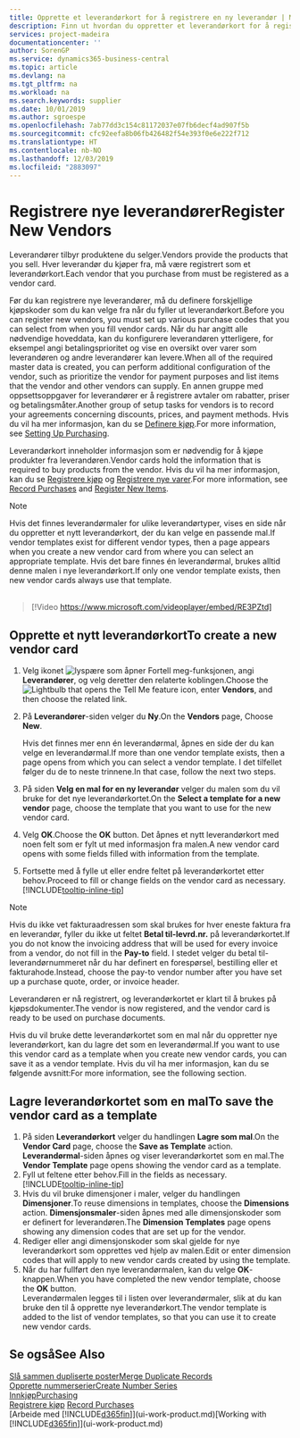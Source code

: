 ```yaml
---
title: Opprette et leverandørkort for å registrere en ny leverandør | Microsoft-dokumentasjon
description: Finn ut hvordan du oppretter et leverandørkort for å registrere en ny leverandør.
services: project-madeira
documentationcenter: ''
author: SorenGP
ms.service: dynamics365-business-central
ms.topic: article
ms.devlang: na
ms.tgt_pltfrm: na
ms.workload: na
ms.search.keywords: supplier
ms.date: 10/01/2019
ms.author: sgroespe
ms.openlocfilehash: 7ab77dd3c154c81172037e07fb6decf4ad907f5b
ms.sourcegitcommit: cfc92eefa8b06fb426482f54e393f0e6e222f712
ms.translationtype: HT
ms.contentlocale: nb-NO
ms.lasthandoff: 12/03/2019
ms.locfileid: "2883097"
---
```

# <a name="register-new-vendors"></a><span data-ttu-id="bd561-103">Registrere nye leverandører</span><span class="sxs-lookup"><span data-stu-id="bd561-103">Register New Vendors</span></span>
<span data-ttu-id="bd561-104">Leverandører tilbyr produktene du selger.</span><span class="sxs-lookup"><span data-stu-id="bd561-104">Vendors provide the products that you sell.</span></span> <span data-ttu-id="bd561-105">Hver leverandør du kjøper fra, må være registrert som et leverandørkort.</span><span class="sxs-lookup"><span data-stu-id="bd561-105">Each vendor that you purchase from must be registered as a vendor card.</span></span>

<span data-ttu-id="bd561-106">Før du kan registrere nye leverandører, må du definere forskjellige kjøpskoder som du kan velge fra når du fyller ut leverandørkort.</span><span class="sxs-lookup"><span data-stu-id="bd561-106">Before you can register new vendors, you must set up various purchase codes that you can select from when you fill vendor cards.</span></span> <span data-ttu-id="bd561-107">Når du har angitt alle nødvendige hoveddata, kan du konfigurere leverandøren ytterligere, for eksempel angi betalingsprioritet og vise en oversikt over varer som leverandøren og andre leverandører kan levere.</span><span class="sxs-lookup"><span data-stu-id="bd561-107">When all of the required master data is created, you can perform additional configuration of the vendor, such as prioritize the vendor for payment purposes and list items that the vendor and other vendors can supply.</span></span> <span data-ttu-id="bd561-108">En annen gruppe med oppsettsoppgaver for leverandører er å registrere avtaler om rabatter, priser og betalingsmåter.</span><span class="sxs-lookup"><span data-stu-id="bd561-108">Another group of setup tasks for vendors is to record your agreements concerning discounts, prices, and payment methods.</span></span> <span data-ttu-id="bd561-109">Hvis du vil ha mer informasjon, kan du se [Definere kjøp](purchasing-setup-purchasing.md).</span><span class="sxs-lookup"><span data-stu-id="bd561-109">For more information, see [Setting Up Purchasing](purchasing-setup-purchasing.md).</span></span>

<span data-ttu-id="bd561-110">Leverandørkort inneholder informasjon som er nødvendig for å kjøpe produkter fra leverandøren.</span><span class="sxs-lookup"><span data-stu-id="bd561-110">Vendor cards hold the information that is required to buy products from the vendor.</span></span> <span data-ttu-id="bd561-111">Hvis du vil ha mer informasjon, kan du se [Registrere kjøp](purchasing-how-record-purchases.md) og [Registrere nye varer](inventory-how-register-new-items.md).</span><span class="sxs-lookup"><span data-stu-id="bd561-111">For more information, see [Record Purchases](purchasing-how-record-purchases.md) and [Register New Items](inventory-how-register-new-items.md).</span></span>

> [!NOTE]  
>   <span data-ttu-id="bd561-112">Hvis det finnes leverandørmaler for ulike leverandørtyper, vises en side når du oppretter et nytt leverandørkort, der du kan velge en passende mal.</span><span class="sxs-lookup"><span data-stu-id="bd561-112">If vendor templates exist for different vendor types, then a page appears when you create a new vendor card from where you can select an appropriate template.</span></span> <span data-ttu-id="bd561-113">Hvis det bare finnes én leverandørmal, brukes alltid denne malen i nye leverandørkort.</span><span class="sxs-lookup"><span data-stu-id="bd561-113">If only one vendor template exists, then new vendor cards always use that template.</span></span>
<br><br>  

> [!Video https://www.microsoft.com/videoplayer/embed/RE3PZtd]

## <a name="to-create-a-new-vendor-card"></a><span data-ttu-id="bd561-114">Opprette et nytt leverandørkort</span><span class="sxs-lookup"><span data-stu-id="bd561-114">To create a new vendor card</span></span>
1. <span data-ttu-id="bd561-115">Velg ikonet ![lyspære som åpner Fortell meg-funksjonen](media/ui-search/search_small.png "Fortell hva du vil gjøre"), angi **Leverandører**, og velg deretter den relaterte koblingen.</span><span class="sxs-lookup"><span data-stu-id="bd561-115">Choose the ![Lightbulb that opens the Tell Me feature](media/ui-search/search_small.png "Tell me what you want to do") icon, enter **Vendors**, and then choose the related link.</span></span>  
2. <span data-ttu-id="bd561-116">På **Leverandører**-siden velger du **Ny**.</span><span class="sxs-lookup"><span data-stu-id="bd561-116">On the **Vendors** page, Choose **New**.</span></span>

    <span data-ttu-id="bd561-117">Hvis det finnes mer enn én leverandørmal, åpnes en side der du kan velge en leverandørmal.</span><span class="sxs-lookup"><span data-stu-id="bd561-117">If more than one vendor template exists, then a page opens from which you can select a vendor template.</span></span> <span data-ttu-id="bd561-118">I det tilfellet følger du de to neste trinnene.</span><span class="sxs-lookup"><span data-stu-id="bd561-118">In that case, follow the next two steps.</span></span>
3. <span data-ttu-id="bd561-119">På siden **Velg en mal for en ny leverandør** velger du malen som du vil bruke for det nye leverandørkortet.</span><span class="sxs-lookup"><span data-stu-id="bd561-119">On the **Select a template for a new vendor** page, choose the template that you want to use for the new vendor card.</span></span>
4. <span data-ttu-id="bd561-120">Velg **OK**.</span><span class="sxs-lookup"><span data-stu-id="bd561-120">Choose the **OK** button.</span></span> <span data-ttu-id="bd561-121">Det åpnes et nytt leverandørkort med noen felt som er fylt ut med informasjon fra malen.</span><span class="sxs-lookup"><span data-stu-id="bd561-121">A new vendor card opens with some fields filled with information from the template.</span></span>
5. <span data-ttu-id="bd561-122">Fortsette med å fylle ut eller endre feltet på leverandørkortet etter behov.</span><span class="sxs-lookup"><span data-stu-id="bd561-122">Proceed to fill or change fields on the vendor card as necessary.</span></span> [!INCLUDE[tooltip-inline-tip](includes/tooltip-inline-tip_md.md)]

> [!NOTE]  
>   <span data-ttu-id="bd561-123">Hvis du ikke vet fakturaadressen som skal brukes for hver eneste faktura fra en leverandør, fyller du ikke ut feltet **Betal til-levrd.nr.** på leverandørkortet.</span><span class="sxs-lookup"><span data-stu-id="bd561-123">If you do not know the invoicing address that will be used for every invoice from a vendor, do not fill in the **Pay-to** field.</span></span> <span data-ttu-id="bd561-124">I stedet velger du betal til-leverandørnummeret når du har definert en forespørsel, bestilling eller et fakturahode.</span><span class="sxs-lookup"><span data-stu-id="bd561-124">Instead, choose the pay-to vendor number after you have set up a purchase quote, order, or invoice header.</span></span>

<span data-ttu-id="bd561-125">Leverandøren er nå registrert, og leverandørkortet er klart til å brukes på kjøpsdokumenter.</span><span class="sxs-lookup"><span data-stu-id="bd561-125">The vendor is now registered, and the vendor card is ready to be used on purchase documents.</span></span>

<span data-ttu-id="bd561-126">Hvis du vil bruke dette leverandørkortet som en mal når du oppretter nye leverandørkort, kan du lagre det som en leverandørmal.</span><span class="sxs-lookup"><span data-stu-id="bd561-126">If you want to use this vendor card as a template when you create new vendor cards, you can save it as a vendor template.</span></span> <span data-ttu-id="bd561-127">Hvis du vil ha mer informasjon, kan du se følgende avsnitt:</span><span class="sxs-lookup"><span data-stu-id="bd561-127">For more information, see the following section.</span></span>

## <a name="to-save-the-vendor-card-as-a-template"></a><span data-ttu-id="bd561-128">Lagre leverandørkortet som en mal</span><span class="sxs-lookup"><span data-stu-id="bd561-128">To save the vendor card as a template</span></span>
1. <span data-ttu-id="bd561-129">På siden **Leverandørkort** velger du handlingen **Lagre som mal**.</span><span class="sxs-lookup"><span data-stu-id="bd561-129">On the **Vendor Card** page, choose the **Save as Template** action.</span></span> <span data-ttu-id="bd561-130">**Leverandørmal**-siden åpnes og viser leverandørkortet som en mal.</span><span class="sxs-lookup"><span data-stu-id="bd561-130">The **Vendor Template** page opens showing the vendor card as a template.</span></span>
2. <span data-ttu-id="bd561-131">Fyll ut feltene etter behov.</span><span class="sxs-lookup"><span data-stu-id="bd561-131">Fill in the fields as necessary.</span></span> [!INCLUDE[tooltip-inline-tip](includes/tooltip-inline-tip_md.md)]
3. <span data-ttu-id="bd561-132">Hvis du vil bruke dimensjoner i maler, velger du handlingen **Dimensjoner**.</span><span class="sxs-lookup"><span data-stu-id="bd561-132">To reuse dimensions in templates, choose the **Dimensions** action.</span></span> <span data-ttu-id="bd561-133">**Dimensjonsmaler**-siden åpnes med alle dimensjonskoder som er definert for leverandøren.</span><span class="sxs-lookup"><span data-stu-id="bd561-133">The **Dimension Templates** page opens showing any dimension codes that are set up for the vendor.</span></span>
4. <span data-ttu-id="bd561-134">Rediger eller angi dimensjonskoder som skal gjelde for nye leverandørkort som opprettes ved hjelp av malen.</span><span class="sxs-lookup"><span data-stu-id="bd561-134">Edit or enter dimension codes that will apply to new vendor cards created by using the template.</span></span>
5. <span data-ttu-id="bd561-135">Når du har fullført den nye leverandørmalen, kan du velge **OK**-knappen.</span><span class="sxs-lookup"><span data-stu-id="bd561-135">When you have completed the new vendor template, choose the **OK** button.</span></span>  
   <span data-ttu-id="bd561-136">Leverandørmalen legges til i listen over leverandørmaler, slik at du kan bruke den til å opprette nye leverandørkort.</span><span class="sxs-lookup"><span data-stu-id="bd561-136">The vendor template is added to the list of vendor templates, so that you can use it to create new vendor cards.</span></span>

## <a name="see-also"></a><span data-ttu-id="bd561-137">Se også</span><span class="sxs-lookup"><span data-stu-id="bd561-137">See Also</span></span>
[<span data-ttu-id="bd561-138">Slå sammen dupliserte poster</span><span class="sxs-lookup"><span data-stu-id="bd561-138">Merge Duplicate Records</span></span>](sales-how-merge-duplicate-records.md)  
[<span data-ttu-id="bd561-139">Opprette nummerserier</span><span class="sxs-lookup"><span data-stu-id="bd561-139">Create Number Series</span></span>](ui-create-number-series.md)  
[<span data-ttu-id="bd561-140">Innkjøp</span><span class="sxs-lookup"><span data-stu-id="bd561-140">Purchasing</span></span>](purchasing-manage-purchasing.md)  
<span data-ttu-id="bd561-141">[Registrere kjøp](purchasing-how-record-purchases.md) </span><span class="sxs-lookup"><span data-stu-id="bd561-141">[Record Purchases](purchasing-how-record-purchases.md) </span></span>  
<span data-ttu-id="bd561-142">[Arbeide med [!INCLUDE[d365fin](includes/d365fin_md.md)]](ui-work-product.md)</span><span class="sxs-lookup"><span data-stu-id="bd561-142">[Working with [!INCLUDE[d365fin](includes/d365fin_md.md)]](ui-work-product.md)</span></span>  
